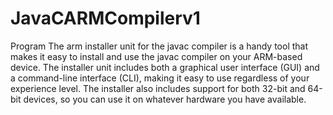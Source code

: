 # JavaCARMCompilerv1
Program
The arm installer unit for the javac compiler is a handy tool that makes it easy to install and use the javac compiler on your ARM-based device. The installer unit includes both a graphical user interface (GUI) and a command-line interface (CLI), making it easy to use regardless of your experience level. The installer also includes support for both 32-bit and 64-bit devices, so you can use it on whatever hardware you have available.

